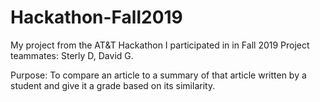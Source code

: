 # Hackathon-Fall2019
My project from the AT&amp;T Hackathon I participated in in Fall 2019
Project teammates: Sterly D, David G.

Purpose: To compare an article to a summary of that article written by a student and give it a grade based on its similarity.

